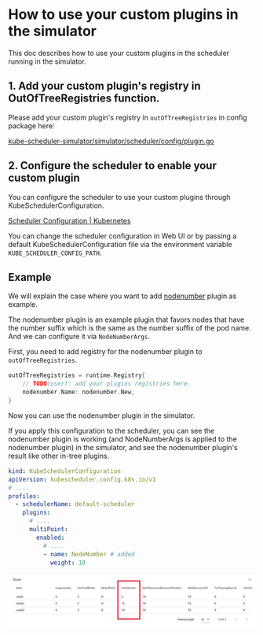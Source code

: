 # How to use your custom plugins in the simulator

This doc describes how to use your custom plugins in the scheduler running in the simulator.

## 1. Add your custom plugin's registry in OutOfTreeRegistries function.

Please add your custom plugin's registry in `outOfTreeRegistries` in config package here:

[kube-scheduler-simulator/simulator/scheduler/config/plugin.go](/simulator/scheduler/config/plugin.go)

## 2. Configure the scheduler to enable your custom plugin

You can configure the scheduler to use your custom plugins through KubeSchedulerConfiguration.

[Scheduler Configuration | Kubernetes](https://kubernetes.io/docs/reference/scheduling/config/)

You can change the scheduler configuration in Web UI or
by passing a default KubeSchedulerConfiguration file via the environment variable `KUBE_SCHEDULER_CONFIG_PATH`.

## Example

We will explain the case where you want to add [nodenumber](../sample/nodenumber/plugin.go) plugin as example.

The nodenumber plugin is an example plugin that favors nodes that have the number suffix which is the same as the number suffix of the pod name.
And we can configure it via `NodeNumberArgs`.

First, you need to add registry for the nodenumber plugin to `outOfTreeRegistries`.

```go
outOfTreeRegistries = runtime.Registry{
    // TODO(user): add your plugins registries here.
    nodenumber.Name: nodenumber.New,
}
```

Now you can use the nodenumber plugin in the simulator.

If you apply this configuration to the scheduler, you can see the nodenumber plugin is working (and NodeNumberArgs is applied to the nodenumber plugin) in the simulator,
and see the nodenumber plugin's result like other in-tree plugins.

```yaml
kind: KubeSchedulerConfiguration
apiVersion: kubescheduler.config.k8s.io/v1
# ....
profiles:
  - schedulerName: default-scheduler
    plugins:
      # ....
      multiPoint:
        enabled:
          # ....
          - name: NodeNumber # added
            weight: 10
```

![result](images/result-nodenumber.jpg)